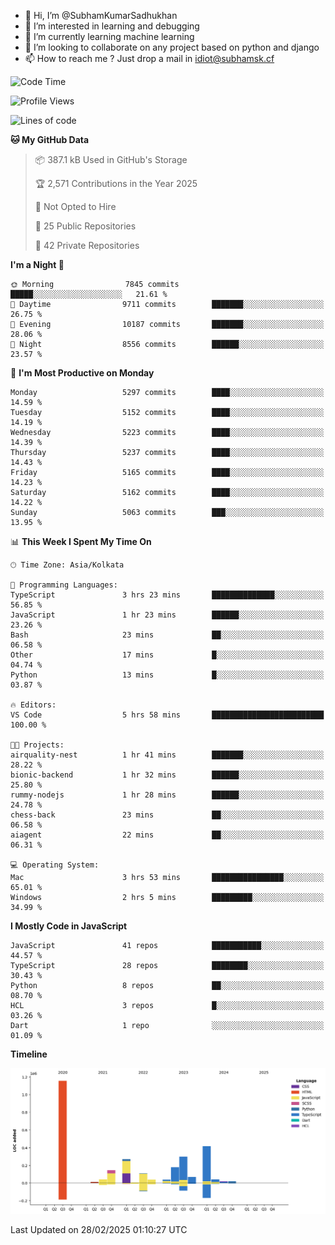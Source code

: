 - 👋 Hi, I’m @SubhamKumarSadhukhan
- 👀 I’m interested in learning and debugging
- 🌱 I’m currently learning machine learning
- 💞️ I’m looking to collaborate on any project based on python and django
- 📫 How to reach me ?
      Just drop a mail in idiot@subhamsk.cf

<!---
SubhamKumarSadhukhan/SubhamKumarSadhukhan is a ✨ special ✨ repository because its `README.md` (this file) appears on your GitHub profile.
You can click the Preview link to take a look at your changes.
--->


<!--START_SECTION:waka-->
![Code Time](http://img.shields.io/badge/Code%20Time-2%2C768%20hrs%2030%20mins-blue)

![Profile Views](http://img.shields.io/badge/Profile%20Views-2-blue)

![Lines of code](https://img.shields.io/badge/From%20Hello%20World%20I%27ve%20Written-2.8%20million%20lines%20of%20code-blue)

**🐱 My GitHub Data** 

> 📦 387.1 kB Used in GitHub's Storage 
 > 
> 🏆 2,571 Contributions in the Year 2025
 > 
> 🚫 Not Opted to Hire
 > 
> 📜 25 Public Repositories 
 > 
> 🔑 42 Private Repositories 
 > 
**I'm a Night 🦉** 

```text
🌞 Morning                7845 commits        █████░░░░░░░░░░░░░░░░░░░░   21.61 % 
🌆 Daytime                9711 commits        ███████░░░░░░░░░░░░░░░░░░   26.75 % 
🌃 Evening                10187 commits       ███████░░░░░░░░░░░░░░░░░░   28.06 % 
🌙 Night                  8556 commits        ██████░░░░░░░░░░░░░░░░░░░   23.57 % 
```
📅 **I'm Most Productive on Monday** 

```text
Monday                   5297 commits        ████░░░░░░░░░░░░░░░░░░░░░   14.59 % 
Tuesday                  5152 commits        ████░░░░░░░░░░░░░░░░░░░░░   14.19 % 
Wednesday                5223 commits        ████░░░░░░░░░░░░░░░░░░░░░   14.39 % 
Thursday                 5237 commits        ████░░░░░░░░░░░░░░░░░░░░░   14.43 % 
Friday                   5165 commits        ████░░░░░░░░░░░░░░░░░░░░░   14.23 % 
Saturday                 5162 commits        ████░░░░░░░░░░░░░░░░░░░░░   14.22 % 
Sunday                   5063 commits        ███░░░░░░░░░░░░░░░░░░░░░░   13.95 % 
```


📊 **This Week I Spent My Time On** 

```text
🕑︎ Time Zone: Asia/Kolkata

💬 Programming Languages: 
TypeScript               3 hrs 23 mins       ██████████████░░░░░░░░░░░   56.85 % 
JavaScript               1 hr 23 mins        ██████░░░░░░░░░░░░░░░░░░░   23.26 % 
Bash                     23 mins             ██░░░░░░░░░░░░░░░░░░░░░░░   06.58 % 
Other                    17 mins             █░░░░░░░░░░░░░░░░░░░░░░░░   04.74 % 
Python                   13 mins             █░░░░░░░░░░░░░░░░░░░░░░░░   03.87 % 

🔥 Editors: 
VS Code                  5 hrs 58 mins       █████████████████████████   100.00 % 

🐱‍💻 Projects: 
airquality-nest          1 hr 41 mins        ███████░░░░░░░░░░░░░░░░░░   28.22 % 
bionic-backend           1 hr 32 mins        ██████░░░░░░░░░░░░░░░░░░░   25.80 % 
rummy-nodejs             1 hr 28 mins        ██████░░░░░░░░░░░░░░░░░░░   24.78 % 
chess-back               23 mins             ██░░░░░░░░░░░░░░░░░░░░░░░   06.58 % 
aiagent                  22 mins             ██░░░░░░░░░░░░░░░░░░░░░░░   06.31 % 

💻 Operating System: 
Mac                      3 hrs 53 mins       ████████████████░░░░░░░░░   65.01 % 
Windows                  2 hrs 5 mins        █████████░░░░░░░░░░░░░░░░   34.99 % 
```

**I Mostly Code in JavaScript** 

```text
JavaScript               41 repos            ███████████░░░░░░░░░░░░░░   44.57 % 
TypeScript               28 repos            ████████░░░░░░░░░░░░░░░░░   30.43 % 
Python                   8 repos             ██░░░░░░░░░░░░░░░░░░░░░░░   08.70 % 
HCL                      3 repos             █░░░░░░░░░░░░░░░░░░░░░░░░   03.26 % 
Dart                     1 repo              ░░░░░░░░░░░░░░░░░░░░░░░░░   01.09 % 
```



**Timeline**

![Lines of Code chart](https://raw.githubusercontent.com/SubhamKumarSadhukhan/SubhamKumarSadhukhan/main/assets/bar_graph.png)


 Last Updated on 28/02/2025 01:10:27 UTC
<!--END_SECTION:waka-->
